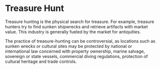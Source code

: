 # Treasure Hunt
 
 Treasure hunting is the physical search for treasure. For example, treasure hunters try to find sunken shipwrecks and retrieve artifacts with market value. This industry is generally fueled by the market for antiquities. 

 The practice of treasure-hunting can be controversial, as locations such as sunken wrecks or cultural sites may be protected by national or international law concerned with property ownership, marine salvage, sovereign or state vessels, commercial diving regulations, protection of cultural heritage and trade controls. 
 

